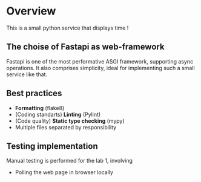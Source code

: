 
# Overview

This is a small python service that displays time !

## The choise of Fastapi as web-framework

Fastapi is one of the most performative ASGI framework, supporting async operations. It also comprises simplicity, ideal for implementing such a small service like that.

## Best practices

- **Formatting** (flake8)
- (Coding standarts) **Linting** (Pylint)
- (Code quality) **Static type checking** (mypy)
- Multiple files separated by responsibility

## Testing implementation

Manual testing is performed for the lab 1, involving

- Polling the web page in browser locally
